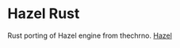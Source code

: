 # Hazel Rust

Rust porting of Hazel engine from thechrno. [Hazel](https://github.com/TheCherno/Hazel)

